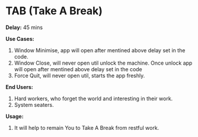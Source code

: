 # TAB (Take A Break)

**Delay:**
45 mins

**Use Cases:**
1) Window Minimise, app will open after mentined above delay set in the code.
2) Window Close, will never open util unlock the machine. Once unlock app will open after mentined above delay set in the code
3) Force Quit, will never open util, starts the app freshly.

**End Users:**
1) Hard workers, who forget the world and interesting in their work.
2) System seaters.

**Usage:**
1) It will help to remain You to Take A Break from restful work.
